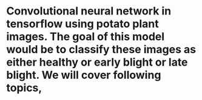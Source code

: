 # Convolutional neural network in tensorflow using potato plant images. The goal of this model would be to classify these images as either healthy or early blight or late blight. We will cover following topics,
